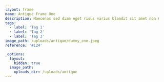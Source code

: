 ```yaml
---
layout: frame
name: Antique Frame One
description: Maecenas sed diam eget risus varius blandit sit amet non magna. Cum sociis natoque penatibus et magnis dis parturient montes, nascetur ridiculus mus. Lorem ipsum dolor sit amet, consectetur adipiscing elit. Maecenas sed diam eget risus varius blandit sit amet non magna. Vestibulum id ligula porta felis euismod semper. Lorem ipsum dolor sit amet, consectetur adipiscing elit. Morbi leo risus, porta ac consectetur ac, vestibulum at eros.
tags:
  - label: 'Tag 1'
  - label: 'Tag 2'
  - label: 'Tag 3'
image_path: /uploads/antique/dummy_one.jpeg
reference: '#124'

_options:
  layout:
    hidden: true
  image_path:
    uploads_dir: /uploads/antique
---
```

